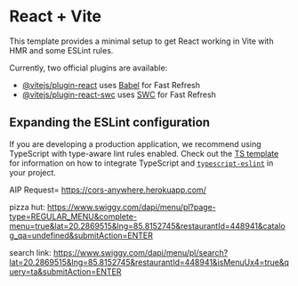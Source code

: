 # React + Vite

This template provides a minimal setup to get React working in Vite with HMR and some ESLint rules.

Currently, two official plugins are available:

- [@vitejs/plugin-react](https://github.com/vitejs/vite-plugin-react/blob/main/packages/plugin-react) uses [Babel](https://babeljs.io/) for Fast Refresh
- [@vitejs/plugin-react-swc](https://github.com/vitejs/vite-plugin-react/blob/main/packages/plugin-react-swc) uses [SWC](https://swc.rs/) for Fast Refresh

## Expanding the ESLint configuration

If you are developing a production application, we recommend using TypeScript with type-aware lint rules enabled. Check out the [TS template](https://github.com/vitejs/vite/tree/main/packages/create-vite/template-react-ts) for information on how to integrate TypeScript and [`typescript-eslint`](https://typescript-eslint.io) in your project.

AIP Request= https://cors-anywhere.herokuapp.com/

pizza hut: https://www.swiggy.com/dapi/menu/pl?page-type=REGULAR_MENU&complete-menu=true&lat=20.2869515&lng=85.8152745&restaurantId=448941&catalog_qa=undefined&submitAction=ENTER


search link:
https://www.swiggy.com/dapi/menu/pl/search?lat=20.2869515&lng=85.8152745&restaurantId=448941&isMenuUx4=true&query=ta&submitAction=ENTER